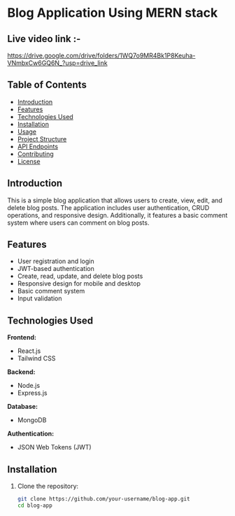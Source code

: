 # Blog Application Using MERN stack

## Live video link :- 
https://drive.google.com/drive/folders/1WQ7o9MR4Bk1P8Keuha-VNmbxCw6GQ6N_?usp=drive_link 

## Table of Contents

- [Introduction](#introduction)
- [Features](#features)
- [Technologies Used](#technologies-used)
- [Installation](#installation)
- [Usage](#usage)
- [Project Structure](#project-structure)
- [API Endpoints](#api-endpoints)
- [Contributing](#contributing)
- [License](#license)

## Introduction

This is a simple blog application that allows users to create, view, edit, and delete blog posts. The application includes user authentication, CRUD operations, and responsive design. Additionally, it features a basic comment system where users can comment on blog posts.

## Features

- User registration and login
- JWT-based authentication
- Create, read, update, and delete blog posts
- Responsive design for mobile and desktop
- Basic comment system
- Input validation

## Technologies Used

**Frontend:**
- React.js
- Tailwind CSS

**Backend:**
- Node.js
- Express.js

**Database:**
- MongoDB

**Authentication:**
- JSON Web Tokens (JWT)

## Installation

1. Clone the repository:
   ```bash
   git clone https://github.com/your-username/blog-app.git
   cd blog-app

